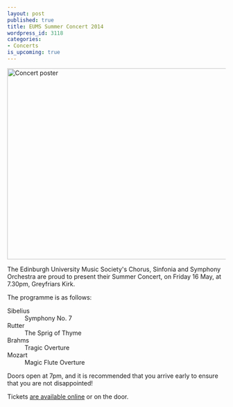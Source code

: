 ```yaml
---
layout: post
published: true
title: EUMS Summer Concert 2014
wordpress_id: 3118
categories:
- Concerts
is_upcoming: true
---
```


<a title="buy tickets online" href="http://www.ticketsource.co.uk/event/56813"> <img src="http://eums.eusa.ed.ac.uk/wp-content/uploads/images/w620/posters/20140516_summer.jpg" alt="Concert poster" width="620" height="441" /></a>

The Edinburgh University Music Society's Chorus, Sinfonia and Symphony
Orchestra are proud to present their Summer Concert, on Friday 16 May, at
7.30pm, Greyfriars Kirk.

The programme is as follows:

<dl class="clearfix">
<dt>Sibelius</dt> <dd>Symphony No. 7</dd>
<dt>Rutter</dt> <dd>The Sprig of Thyme</dd>
<dt>Brahms</dt> <dd>Tragic Overture</dd>
<dt>Mozart</dt> <dd>Magic Flute Overture</dd>
</dl>

Doors open at 7pm, and it is recommended that you arrive early to ensure that you are not disappointed!

Tickets [are available online](http://www.ticketsource.co.uk/event/56813) or
on the door.
